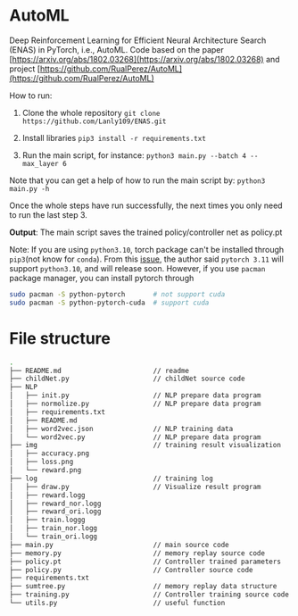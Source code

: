 # AutoML

Deep Reinforcement Learning for Efficient Neural Architecture Search (ENAS) in PyTorch, i.e., AutoML. Code based on the paper [https://arxiv.org/abs/1802.03268](https://arxiv.org/abs/1802.03268) and project [https://github.com/RualPerez/AutoML](https://github.com/RualPerez/AutoML)

How to run:

1. Clone the whole repository
`git clone https://github.com/Lanly109/ENAS.git`

2. Install libraries
`pip3 install -r requirements.txt`

3. Run the main script, for instance:
`python3 main.py --batch 4 --max_layer 6`

Note that you can get a help of how to run the main script by:
`python3 main.py -h`

Once the whole steps have run successfully, the next times you only need to run the last step 3. 

**Output**: The main script saves the trained policy/controller net as policy.pt

Note: If you are using `python3.10`, torch package can't be installed through `pip3`(not know for `conda`). From this [issue](https://github.com/pytorch/pytorch/issues/66424), the author said `pytorch 3.11` will support `python3.10`, and will release soon. However, if you use `pacman` package manager, you can install pytorch through 

```bash
sudo pacman -S python-pytorch       # not support cuda
sudo pacman -S python-pytorch-cuda  # support cuda
``` 

# File structure

```bash
.
├── README.md                       // readme
├── childNet.py                     // childNet source code
├── NLP
│   ├── init.py                     // NLP prepare data program
│   ├── normolize.py                // NLP prepare data program
│   ├── requirements.txt
│   ├── README.md
│   ├── word2vec.json               // NLP training data
│   └── word2vec.py                 // NLP prepare data program
├── img                             // training result visualization
│   ├── accuracy.png                    
│   ├── loss.png                        
│   └── reward.png 
├── log                             // training log
│   ├── draw.py                     // Visualize result program
│   ├── reward.logg
│   ├── reward_nor.logg
│   ├── reward_ori.logg
│   ├── train.loggg
│   ├── train_nor.logg
│   └── train_ori.logg
├── main.py                         // main source code
├── memory.py                       // memory replay source code
├── policy.pt                       // Controller trained parameters
├── policy.py                       // Controller source code
├── requirements.txt
├── sumtree.py                      // memory replay data structure
├── training.py                     // Controller training source code
└── utils.py                        // useful function
```
